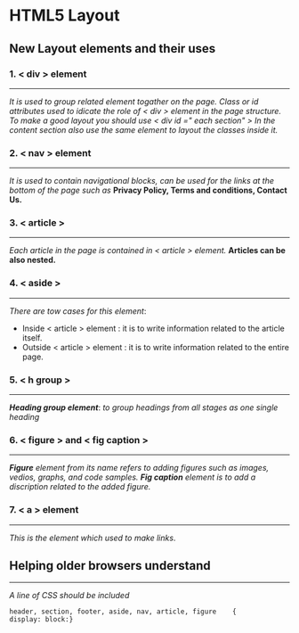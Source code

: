 # **HTML5 Layout**
## **New Layout elements and their uses**
### **1. < div > element**
****
*It is used to group related element togather on the page.
Class or id attributes used to idicate the role of < div > element in the page structure.
To make a good layout you should use  < div id =" each section" >
In the content section also use the same element to layout the classes inside it.*

### **2. < nav > element**
***
*It is used to contain navigational blocks, can be used for the links at the bottom of the page such as* **Privacy Policy, Terms and conditions, Contact Us.**

### **3. < article >**
***
*Each article in the page is contained in < article > element.*
**Articles can be also nested.**

### **4. < aside >**
***
*There are tow cases for this element*:
* Inside < article > element : it is to write  information related to the article itself.
* Outside < article > element : it is to write  information related to the entire page.

### **5. < h group >**
***
***Heading group element***: *to group headings from all stages as one single heading*

### **6. < figure > and < fig caption >**
***
***Figure** element from its name refers to adding figures such as images, vedios, graphs, and code samples.
**Fig caption** element is to add a discription related to the added figure.*

### **7. < a > element**
***
*This is the element which used to make links*.

## **Helping older browsers understand**
***
*A line of CSS should be included*
                                
 

    header, section, footer, aside, nav, article, figure    {
    display: block:}






